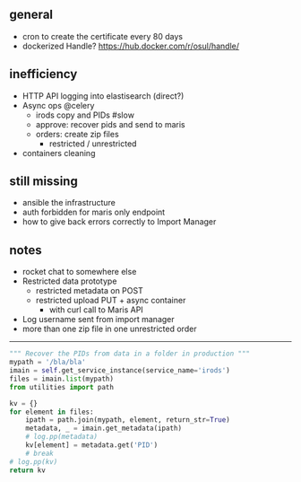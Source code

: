 
## general

- cron to create the certificate every 80 days
- dockerized Handle? https://hub.docker.com/r/osul/handle/

## inefficiency

- HTTP API logging into elastisearch (direct?)
- Async ops @celery
    + irods copy and PIDs #slow
    + approve: recover pids and send to maris
    + orders: create zip files 
        * restricted / unrestricted
- containers cleaning

## still missing

- ansible the infrastructure
- auth forbidden for maris only endpoint
- how to give back errors correctly to Import Manager

## notes

- rocket chat to somewhere else
- Restricted data prototype
    - restricted metadata on POST
    - restricted upload PUT + async container 
        + with curl call to Maris API
- Log username sent from import manager
- more than one zip file in one unrestricted order


---

```python
""" Recover the PIDs from data in a folder in production """
mypath = '/bla/bla'
imain = self.get_service_instance(service_name='irods')
files = imain.list(mypath)
from utilities import path

kv = {}
for element in files:
    ipath = path.join(mypath, element, return_str=True)
    metadata, _ = imain.get_metadata(ipath)
    # log.pp(metadata)
    kv[element] = metadata.get('PID')
    # break
# log.pp(kv)
return kv
```

